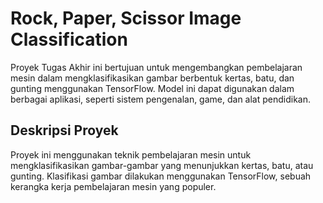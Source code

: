 # Rock, Paper, Scissor Image Classification

Proyek Tugas Akhir ini bertujuan untuk mengembangkan pembelajaran mesin dalam mengklasifikasikan gambar berbentuk kertas, batu, dan gunting menggunakan TensorFlow. Model ini dapat digunakan dalam berbagai aplikasi, seperti sistem pengenalan, game, dan alat pendidikan.

## Deskripsi Proyek

Proyek ini menggunakan teknik pembelajaran mesin untuk mengklasifikasikan gambar-gambar yang menunjukkan kertas, batu, atau gunting. Klasifikasi gambar dilakukan menggunakan TensorFlow, sebuah kerangka kerja pembelajaran mesin yang populer.
